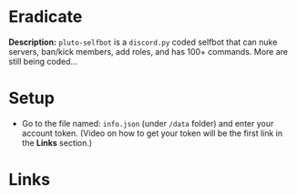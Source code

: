 # Eradicate

**Description:** `pluto-selfbot` is a `discord.py` coded selfbot that can nuke servers, ban/kick members, add roles, and has 100+ commands. More are still being coded...



# Setup
 * Go to the file named: `info.json` (under `/data` folder) and enter your account token. (Video on how to get your token will be the first link in the **Links** section.)


# Links
